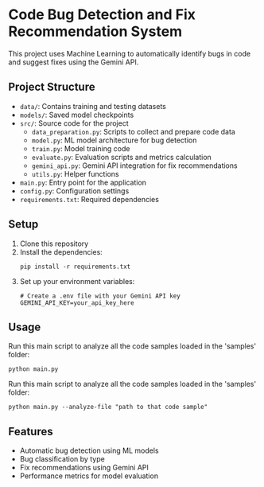 # Code Bug Detection and Fix Recommendation System

This project uses Machine Learning to automatically identify bugs in code and suggest fixes using the Gemini API.

## Project Structure

- `data/`: Contains training and testing datasets
- `models/`: Saved model checkpoints
- `src/`: Source code for the project
  - `data_preparation.py`: Scripts to collect and prepare code data
  - `model.py`: ML model architecture for bug detection
  - `train.py`: Model training code
  - `evaluate.py`: Evaluation scripts and metrics calculation
  - `gemini_api.py`: Gemini API integration for fix recommendations
  - `utils.py`: Helper functions
- `main.py`: Entry point for the application
- `config.py`: Configuration settings
- `requirements.txt`: Required dependencies

## Setup

1. Clone this repository
2. Install the dependencies:
   ```
   pip install -r requirements.txt
   ```
3. Set up your environment variables:
   ```
   # Create a .env file with your Gemini API key
   GEMINI_API_KEY=your_api_key_here
   ```

## Usage

Run this main script to analyze all the code samples loaded in the 'samples' folder:
```
python main.py
```

Run this main script to analyze all the code samples loaded in the 'samples' folder:
```
python main.py --analyze-file "path to that code sample"
```


## Features

- Automatic bug detection using ML models
- Bug classification by type
- Fix recommendations using Gemini API
- Performance metrics for model evaluation
